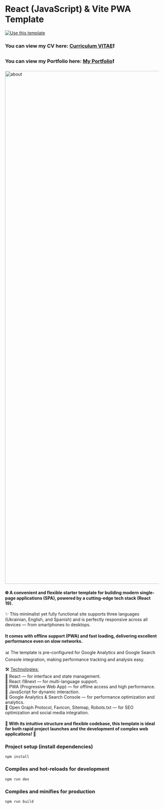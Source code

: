 # React (JavaScript) & Vite PWA Template #
[![Use this template](https://img.shields.io/badge/Use%20this%20template-darkred?style=for-the-badge)](https://github.com/Zorger27/React-JS-Template/generate)
### You can view my CV here: [Curriculum VITAE](https://zorger27.github.io)❗️ ###
### You can view my Portfolio here: [My Portfolio](https://Zorin.Expert)❗️ ###

<img width="1680" alt="about" src="https://github.com/user-attachments/assets/2bf3eb8b-2689-444d-9c39-71f17c736d02" />

#### 🌐 A convenient and flexible starter template for building modern single-page applications (SPA), powered by a cutting-edge tech stack (React 19). ####

✨ This minimalist yet fully functional site supports three languages (Ukrainian, English, and Spanish) and is perfectly responsive across all devices — from smartphones to desktops.

#### It comes with offline support (PWA) and fast loading, delivering excellent performance even on slow networks. ####

📊 The template is pre-configured for Google Analytics and Google Search Console integration, making performance tracking and analysis easy.

🛠️ <ins>Technologies:</ins><br>
🔹 React — for interface and state management.<br>
🔹 React i18next — for multi-language support.<br>
🔹 PWA (Progressive Web App) — for offline access and high performance.<br>
🔸 JavaScript for dynamic interaction.<br>
🔸 Google Analytics & Search Console — for performance optimization and analytics.<br>
🔸 Open Graph Protocol, Favicon, Sitemap, Robots.txt — for SEO optimization and social media integration.

#### 🚀 With its intuitive structure and flexible codebase, this template is ideal for both rapid project launches and the development of complex web applications! 🌟 ####

### Project setup (install dependencies)
```
npm install
```

### Compiles and hot-reloads for development
```
npm run dev
```

### Compiles and minifies for production
```
npm run build
```
